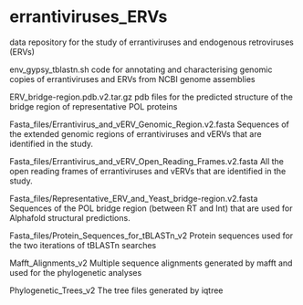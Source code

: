 # errantiviruses_ERVs

data repository for the study of errantiviruses and endogenous retroviruses (ERVs)

env_gypsy_tblastn.sh
code for annotating and characterising genomic copies of errantiviruses and ERVs from NCBI genome assemblies

ERV_bridge-region.pdb.v2.tar.gz pdb 
files for the predicted structure of the bridge region of representative POL proteins

Fasta_files/Errantivirus_and_vERV_Genomic_Region.v2.fasta 
Sequences of the extended genomic regions of errantiviruses and vERVs that are identified in the study.

Fasta_files/Errantivirus_and_vERV_Open_Reading_Frames.v2.fasta 
All the open reading frames of errantiviruses and vERVs that are identified in the study.

Fasta_files/Representative_ERV_and_Yeast_bridge-region.v2.fasta 
Sequences of the POL bridge region (between RT and Int) that are used for Alphafold structural predictions.

Fasta_files/Protein_Sequences_for_tBLASTn_v2 
Protein sequences used for the two iterations of tBLASTn searches

Mafft_Alignments_v2 
Multiple sequence alignments generated by mafft and used for the phylogenetic analyses

Phylogenetic_Trees_v2 
The tree files generated by iqtree
